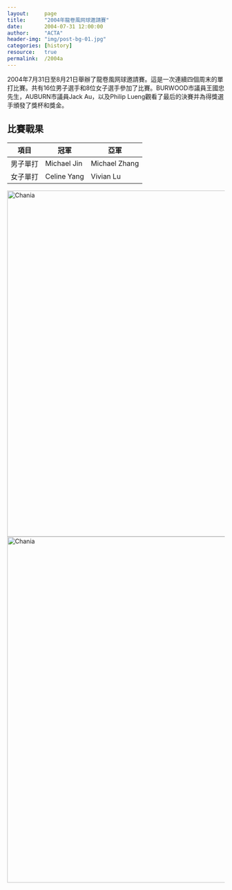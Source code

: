 ```yaml
---
layout:     page
title:      "2004年龍卷風网球邀請賽"
date:       2004-07-31 12:00:00
author:     "ACTA"
header-img: "img/post-bg-01.jpg"
categories: [history]
resource:   true
permalink:  /2004a
---
```

<p>2004年7月31日至8月21日舉辦了龍卷風网球邀請賽。這是一次連續四個周末的單打比賽。共有16位男子選手和8位女子選手參加了比賽。BURWOOD市議員王國忠先生，AUBURN市議員Jack Au，以及Philip Lueng觀看了最后的決賽并為得獎選手頒發了獎杯和獎金。</p>
<div class="container">
    <h2>比賽戰果</h2>
    <table class="table">
        <thead>
            <tr>
                <th>項目</th>
                <th>冠軍</th>
                <th>亞軍</th>
            </tr>
        </thead>
        <tbody>
            <tr>
                <td>男子單打</td>
                <td>Michael Jin</td>
                <td>Michael Zhang</td>
            </tr>
            <tr>
                <td>女子單打</td>
                <td>Celine Yang</td>
                <td>Vivian Lu</td>
            </tr>
        </tbody>
    </table>
    <img class="img-responsive" src="{{ site.baseurl }}/img/2004a-photo1.jpg" alt="Chania" width="800" />
    <img class="img-responsive" src="{{ site.baseurl }}/img/2004a-photo2.jpg" alt="Chania" width="800" />
</div>
